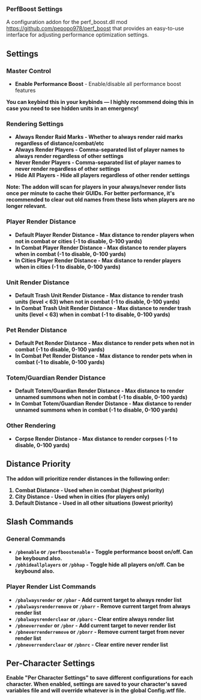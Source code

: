### PerfBoost Settings

A configuration addon for the perf_boost.dll mod https://github.com/pepopo978/perf_boost that provides an easy-to-use interface for adjusting performance optimization settings.

## Settings

### Master Control
- **Enable Performance Boost** - Enable/disable all performance boost features

<b>You can keybind this in your keybinds — I highly recommend doing this in case you need to see hidden units in an emergency!<b>

### Rendering Settings
- **Always Render Raid Marks** - Whether to always render raid marks regardless of distance/combat/etc
- **Always Render Players** - Comma-separated list of player names to always render regardless of other settings
- **Never Render Players** - Comma-separated list of player names to never render regardless of other settings
- **Hide All Players** - Hide all players regardless of other render settings

**Note:** The addon will scan for players in your always/never render lists once per minute to cache their GUIDs. For better performance, it's recommended to clear out old names from these lists when players are no longer relevant.

### Player Render Distance
- **Default Player Render Distance** - Max distance to render players when not in combat or cities (-1 to disable, 0-100 yards)
- **In Combat Player Render Distance** - Max distance to render players when in combat (-1 to disable, 0-100 yards)
- **In Cities Player Render Distance** - Max distance to render players when in cities (-1 to disable, 0-100 yards)

### Unit Render Distance
- **Default Trash Unit Render Distance** - Max distance to render trash units (level < 63) when not in combat (-1 to disable, 0-100 yards)
- **In Combat Trash Unit Render Distance** - Max distance to render trash units (level < 63) when in combat (-1 to disable, 0-100 yards)

### Pet Render Distance
- **Default Pet Render Distance** - Max distance to render pets when not in combat (-1 to disable, 0-100 yards)
- **In Combat Pet Render Distance** - Max distance to render pets when in combat (-1 to disable, 0-100 yards)

### Totem/Guardian Render Distance
- **Default Totem/Guardian Render Distance** - Max distance to render unnamed summons when not in combat (-1 to disable, 0-100 yards)
- **In Combat Totem/Guardian Render Distance** - Max distance to render unnamed summons when in combat (-1 to disable, 0-100 yards)

### Other Rendering
- **Corpse Render Distance** - Max distance to render corpses (-1 to disable, 0-100 yards)

## Distance Priority

The addon will prioritize render distances in the following order:
1. **Combat Distance** - Used when in combat (highest priority)
2. **City Distance** - Used when in cities (for players only)
3. **Default Distance** - Used in all other situations (lowest priority)

## Slash Commands

### General Commands
- `/pbenable` or `/perfboostenable` - Toggle performance boost on/off.  Can be keybound also.
- `/pbhideallplayers` or `/pbhap` - Toggle hide all players on/off.  Can be keybound also.

### Player Render List Commands
- `/pbalwaysrender` or `/pbar` - Add current target to always render list
- `/pbalwaysrenderremove` or `/pbarr` - Remove current target from always render list
- `/pbalwaysrenderclear` or `/pbarc` - Clear entire always render list
- `/pbneverrender` or `/pbnr` - Add current target to never render list  
- `/pbneverrenderremove` or `/pbnrr` - Remove current target from never render list
- `/pbneverrenderclear` or `/pbnrc` - Clear entire never render list

## Per-Character Settings

Enable "Per Character Settings" to save different configurations for each character. When enabled, settings are saved to your character's saved variables file and will override whatever is in the global Config.wtf file.
